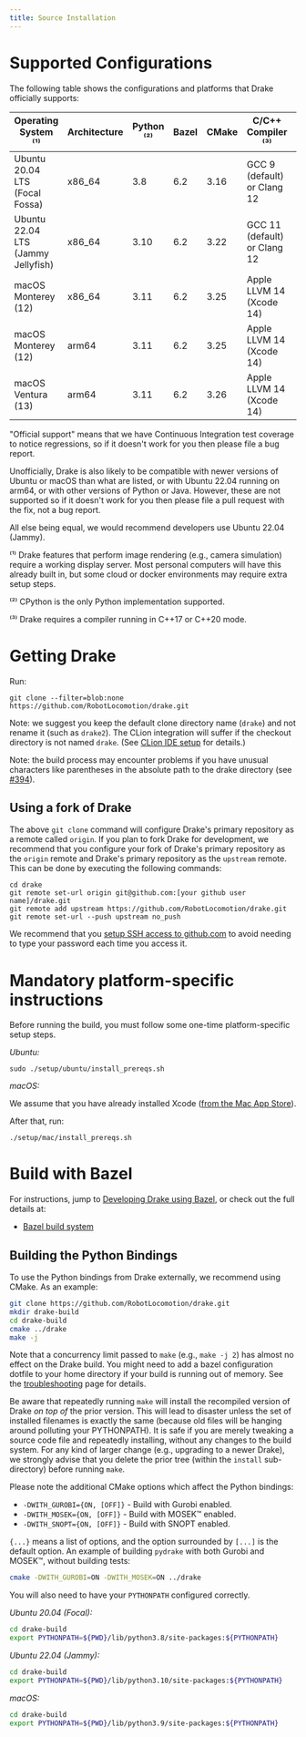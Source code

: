 ```yaml
---
title: Source Installation
---
```


# Supported Configurations

The following table shows the configurations and platforms that Drake
officially supports:

<!-- The operating system requirements should match those listed in both the
     root CMakeLists.txt and tools/workspace/os.bzl. -->
<!-- The minimum compiler versions should match those listed in both the root
     CMakeLists.txt and tools/workspace/cc/repository.bzl. -->

| Operating System ⁽¹⁾               | Architecture | Python ⁽²⁾ | Bazel | CMake | C/C++ Compiler ⁽³⁾           | Java                          |
|------------------------------------|--------------|------------|-------|-------|------------------------------|-------------------------------|
| Ubuntu 20.04 LTS (Focal Fossa)     | x86_64       | 3.8        | 6.2   | 3.16  | GCC 9 (default) or Clang 12  | OpenJDK 11                    |
| Ubuntu 22.04 LTS (Jammy Jellyfish) | x86_64       | 3.10       | 6.2   | 3.22  | GCC 11 (default) or Clang 12 | OpenJDK 11                    |
| macOS Monterey (12)                | x86_64       | 3.11       | 6.2   | 3.25  | Apple LLVM 14 (Xcode 14)     | AdoptOpenJDK 16 (HotSpot JVM) |
| macOS Monterey (12)                | arm64        | 3.11       | 6.2   | 3.25  | Apple LLVM 14 (Xcode 14)     | AdoptOpenJDK 16 (HotSpot JVM) |
| macOS Ventura (13)                 | arm64        | 3.11       | 6.2   | 3.26  | Apple LLVM 14 (Xcode 14)     | AdoptOpenJDK 16 (HotSpot JVM) |

"Official support" means that we have Continuous Integration test coverage to
notice regressions, so if it doesn't work for you then please file a bug report.

Unofficially, Drake is also likely to be compatible with newer versions of
Ubuntu or macOS than what are listed, or with Ubuntu 22.04 running on arm64, or
with other versions of Python or Java. However, these are not supported so if it
doesn't work for you then please file a pull request with the fix, not a bug
report.

All else being equal, we would recommend developers use Ubuntu 22.04 (Jammy).

⁽¹⁾ Drake features that perform image rendering (e.g., camera simulation)
require a working display server. Most personal computers will have this
already built in, but some cloud or docker environments may require extra
setup steps.

⁽²⁾ CPython is the only Python implementation supported.

⁽³⁾ Drake requires a compiler running in C++17 or C++20 mode.

# Getting Drake

Run:

```
git clone --filter=blob:none https://github.com/RobotLocomotion/drake.git
```

Note: we suggest you keep the default clone directory name (``drake``) and not
rename it (such as ``drake2``).  The CLion integration will suffer if the
checkout directory is not named ``drake``.  (See [CLion IDE setup](clion.html) for details.)

Note: the build process may encounter problems if you have unusual characters
like parentheses in the absolute path to the drake directory
(see [#394](https://github.com/RobotLocomotion/drake/issues/394)).

## Using a fork of Drake

The above ``git clone`` command will configure Drake's primary repository as a
remote called ``origin``. If you plan to fork Drake for development, we
recommend that you configure your fork of Drake's primary repository as the
``origin`` remote and Drake's primary repository as the ``upstream``
remote. This can be done by executing the following commands:

```
cd drake
git remote set-url origin git@github.com:[your github user name]/drake.git
git remote add upstream https://github.com/RobotLocomotion/drake.git
git remote set-url --push upstream no_push
```

We recommend that you
[setup SSH access to github.com](https://help.github.com/articles/adding-a-new-ssh-key-to-your-github-account/)
to avoid needing to type your password each time you access it.

# Mandatory platform-specific instructions

Before running the build, you must follow some one-time platform-specific
setup steps.

*Ubuntu:*

```
sudo ./setup/ubuntu/install_prereqs.sh
```

*macOS:*

We assume that you have already installed Xcode
([from the Mac App Store](https://itunes.apple.com/us/app/xcode/id497799835)).

After that, run:

```
./setup/mac/install_prereqs.sh
```

# Build with Bazel

For instructions, jump to
[Developing Drake using Bazel](/bazel.html#developing-drake-using-bazel),
or check out the full details at:

* [Bazel build system](/bazel.html)

## Building the Python Bindings

To use the Python bindings from Drake externally, we recommend using CMake.
As an example:

```bash
git clone https://github.com/RobotLocomotion/drake.git
mkdir drake-build
cd drake-build
cmake ../drake
make -j
```

Note that a concurrency limit passed to `make` (e.g., `make -j 2`) has almost no
effect on the Drake build. You might need to add a bazel configuration dotfile
to your home directory if your build is running out of memory. See the
[troubleshooting](/troubleshooting.html#build-oom) page for details.

Be aware that repeatedly running `make` will install the recompiled version of
Drake *on top of* the prior version. This will lead to disaster unless the set
of installed filenames is exactly the same (because old files will be hanging
around polluting your PYTHONPATH). It is safe if you are merely tweaking a
source code file and repeatedly installing, without any changes to the build
system. For any kind of larger change (e.g., upgrading to a newer Drake), we
strongly advise that you delete the prior tree (within the `install`
sub-directory) before running `make`.

Please note the additional CMake options which affect the Python bindings:

* ``-DWITH_GUROBI={ON, [OFF]}`` - Build with Gurobi enabled.
* ``-DWITH_MOSEK={ON, [OFF]}`` - Build with MOSEK™ enabled.
* ``-DWITH_SNOPT={ON, [OFF]}`` - Build with SNOPT enabled.

``{...}`` means a list of options, and the option surrounded by ``[...]`` is
the default option. An example of building ``pydrake`` with both Gurobi and
MOSEK™, without building tests:

```bash
cmake -DWITH_GUROBI=ON -DWITH_MOSEK=ON ../drake
```

You will also need to have your ``PYTHONPATH`` configured correctly.

*Ubuntu 20.04 (Focal):*

```bash
cd drake-build
export PYTHONPATH=${PWD}/lib/python3.8/site-packages:${PYTHONPATH}
```

*Ubuntu 22.04 (Jammy):*

```bash
cd drake-build
export PYTHONPATH=${PWD}/lib/python3.10/site-packages:${PYTHONPATH}
```

*macOS:*

```bash
cd drake-build
export PYTHONPATH=${PWD}/lib/python3.9/site-packages:${PYTHONPATH}
```

